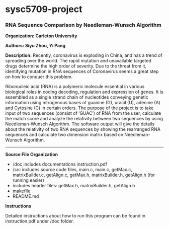 # sysc5709-project
### RNA Sequence Comparison by Needleman-Wunsch Algorithm ###

**Organization: Carleton University**

**Authors: Siyu Zhou, Yi Pang**

**Description:**
Recently, coronavirus is exploding in China, and has a trend of spreading over the world. The rapid mutation and unavailable targeted drugs determine the high order of severity. Due to the threat from it, identifying mutation in RNA sequences of Coronavirus seems a great step on how to conquer this problem.

Ribonucleic acid (RNA) is a polymeric molecule essential in various biological roles in coding decoding, regulation and expression of genes. It is assembled as a single strand chain of nucleotides conveying genetic information using nitrogenous bases of guanine (G), uracil (U), adenine (A) and Cytosine (C) in certain orders.  The purpose of the project is to take input of two sequences (consist of ‘GUAC’) of RNA from the user, calculate the match score and analyze the relativity between two sequences by using Needleman-Wunsch Algorithm. The software output will give the details about the relativity of two RNA sequences by showing the rearranged RNA sequences and calculate two dimension matrix based on Needleman-Wunsch Algorithm.
****

**Source File Organization**

+ /doc includes documentations instruction.pdf
+ /src includes source code files, main.c, main.c, getMax.c, matrixBuilder.c, getAlign.c, getMax.h, matrixBuilder.h, getAlign.h (for running easier)
+  includes header files: getMax.h, matrixBuilder.h, getAlign.h
+  makefile
+  README.md

**Instructions**

Detailed instructions about how to run this program can be found in instruction.pdf under /doc folder. 